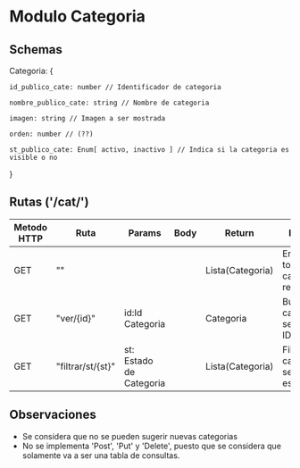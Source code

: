 # Modulo Categoria

## Schemas

Categoria: {

    id_publico_cate: number // Identificador de categoria

    nombre_publico_cate: string // Nombre de categoria

    imagen: string // Imagen a ser mostrada

    orden: number // (??)

    st_publico_cate: Enum[ activo, inactivo ] // Indica si la categoria es visible o no
}

## Rutas ('/cat/')

| Metodo HTTP | Ruta              | Params                  | Body | Return           | Función                                  |
|-------------|-------------------|-------------------------|------|------------------|------------------------------------------|
| GET         | ""                |                         |      | Lista(Categoria) | Entrega todas las categorias registradas |
| GET         | "ver/{id}"        | id:Id Categoria         |      | Categoria        | Busca una categoria segun su ID          |
| GET         | "filtrar/st/{st}" | st: Estado de Categoria |      | Lista(Categoria) | Filtra las categorias segun su estado    |

## Observaciones
* Se considera que no se pueden sugerir nuevas categorias
* No se implementa 'Post', 'Put' y 'Delete', puesto que se considera que solamente va a ser una tabla de consultas.